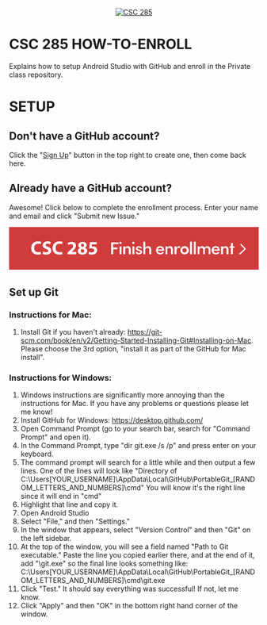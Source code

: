 <p align="center"><a href="https://github.com/CSC-285/How-To-Enroll"><img src="/images/csc285.ico" alt="CSC 285"/></a>
<h1> CSC 285 HOW-TO-ENROLL</h1></p>
Explains how to setup Android Studio with GitHub and enroll in the Private class repository.

# SETUP

## Don't have a GitHub account?

Click the "[Sign Up](https://github.com/join?source=header-repo)" button in the top right to create one, then come back here.

## Already have a GitHub account?

Awesome! Click below to complete the enrollment process. Enter your name and email and click "Submit new Issue."

[![CSC 285 Enrollment](/images/enrollment.png)](https://github.com/CSC-285/How-To-Enroll/issues/new?labels=enroll&title=Enrollment+request&body=%0AFirst%20Name:%20%0ALast%20Name:%20%0AHofstra%20Email:%20 "Click here to get started")

## Set up Git

### Instructions for Mac:

1. Install Git if you haven't already: https://git-scm.com/book/en/v2/Getting-Started-Installing-Git#Installing-on-Mac. Please choose the 3rd option, "install it as part of the GitHub for Mac install". 

### Instructions for Windows:

1. Windows instructions are significantly more annoying than the instructions for Mac. If you have any problems or questions please let me know!  
2. Install GitHub for Windows: https://desktop.github.com/  
3. Open Command Prompt (go to your search bar, search for "Command Prompt" and open it).  
4. In the Command Prompt, type "dir git.exe /s /p" and press enter on your keyboard.  
5. The command prompt will search for a little while and then output a few lines. One of the lines will look like "Directory of C:\Users[YOUR_USERNAME]\AppData\Local\GitHub\PortableGit_[RANDOM_LETTERS_AND_NUMBERS]\cmd" You will know it's the right line since it will end in "cmd"  
6. Highlight that line and copy it.  
7. Open Android Studio  
8. Select "File," and then "Settings."  
9. In the window that appears, select "Version Control" and then "Git" on the left sidebar.  
10. At the top of the window, you will see a field named "Path to Git executable." Paste the line you copied earlier there, and at the end of it, add "\git.exe" so the final line looks something like: C:\Users[YOUR_USERNAME]\AppData\Local\GitHub\PortableGit_[RANDOM_LETTERS_AND_NUMBERS]\cmd\git.exe  
11. Click "Test." It should say everything was successful! If not, let me know.  
12. Click "Apply" and then "OK" in the bottom right hand corner of the window.  
 
